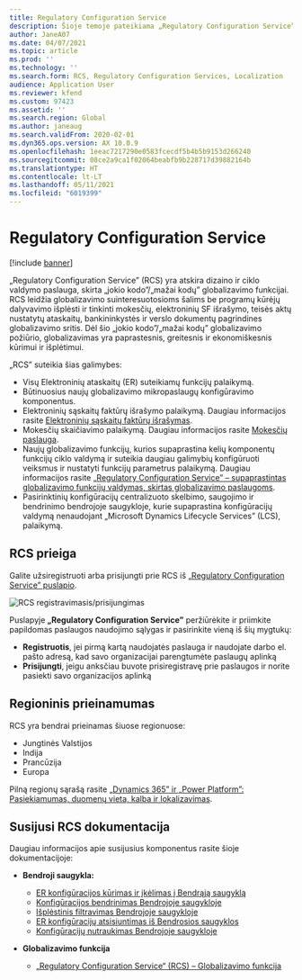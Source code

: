 ```yaml
---
title: Regulatory Configuration Service
description: Šioje temoje pateikiama „Regulatory Configuration Service” (RCS) galimybių apžvalga ir paaiškinama, kaip pasiekti paslaugą.
author: JaneA07
ms.date: 04/07/2021
ms.topic: article
ms.prod: ''
ms.technology: ''
ms.search.form: RCS, Regulatory Configuration Services, Localization
audience: Application User
ms.reviewer: kfend
ms.custom: 97423
ms.assetid: ''
ms.search.region: Global
ms.author: janeaug
ms.search.validFrom: 2020-02-01
ms.dyn365.ops.version: AX 10.0.9
ms.openlocfilehash: 1eeac7217290e0583fcecdf5b4b5b9153d266240
ms.sourcegitcommit: 08ce2a9ca1f02064beabfb9b228717d39882164b
ms.translationtype: HT
ms.contentlocale: lt-LT
ms.lasthandoff: 05/11/2021
ms.locfileid: "6019399"
---
```

# <a name="regulatory-configuration-service"></a>Regulatory Configuration Service

[!include [banner](../includes/banner.md)]

„Regulatory Configuration Service” (RCS) yra atskira dizaino ir ciklo valdymo paslauga, skirta „jokio kodo”/„mažai kodų” globalizavimo funkcijai. RCS leidžia globalizavimo suinteresuotosioms šalims be programų kūrėjų dalyvavimo išplėsti ir tinkinti mokesčių, elektroninių SF išrašymo, teisės aktų nustatytų ataskaitų, bankininkystės ir verslo dokumentų pagrindines globalizavimo sritis. Dėl šio „jokio kodo”/„mažai kodų” globalizavimo požiūrio, globalizavimas yra paprastesnis, greitesnis ir ekonomiškesnis kūrimui ir išplėtimui.

„RCS” suteikia šias galimybes:

- Visų Elektroninių ataskaitų (ER) suteikiamų funkcijų palaikymą.
- Būtinuosius naujų globalizavimo mikropaslaugų konfigūravimo komponentus.
- Elektroninių sąskaitų faktūrų išrašymo palaikymą. Daugiau informacijos rasite [Elektroninių sąskaitų faktūrų išrašymas](/dynamics365-release-plan/2021wave1/finance-operations/dynamics365-finance/electronic-invoicing-add-on-dynamics-365-ga).
- Mokesčių skaičiavimo palaikymą. Daugiau informacijos rasite [Mokesčių paslauga](/dynamics365-release-plan/2021wave1/finance-operations/dynamics365-finance/tax-service-preview).
- Naujų globalizavimo funkcijų, kurios supaprastina kelių komponentų funkcijų ciklo valdymą ir suteikia daugiau galimybių konfigūruoti veiksmus ir nustatyti funkcijų parametrus palaikymą. Daugiau informacijos rasite [„Regulatory Configuration Service” – supaprastintas globalizavimo funkcijų valdymas, skirtas globalizavimo paslaugoms](/dynamics365-release-plan/2021wave1/finance-operations/dynamics365-finance/regulatory-configuration-service-simplified-globalization-feature-management-globalization-services).
- Pasirinktinių konfigūracijų centralizuoto skelbimo, saugojimo ir bendrinimo bendrojoje saugykloje, kurie supaprastina konfigūracijų valdymą nenaudojant „Microsoft Dynamics Lifecycle Services” (LCS), palaikymą.

## <a name="access-rcs"></a>RCS prieiga

Galite užsiregistruoti arba prisijungti prie RCS iš [„Regulatory Configuration Service” puslapio](https://marketing.configure.global.dynamics.com/).

![RCS registravimasis/prisijungimas](media/202103_RCS%20Marketing%20page_updated_1.jpg)

Puslapyje **„Regulatory Configuration Service”** peržiūrėkite ir priimkite papildomas paslaugos naudojimo sąlygas ir pasirinkite vieną iš šių mygtukų:

- **Registruotis**, jei pirmą kartą naudojatės paslauga ir naudojate darbo el. pašto adresą, kad savo organizacijai parengtumėte paslaugų aplinką
- **Prisijungti**, jeigu anksčiau buvote prisiregistravę prie paslaugos ir norite pasiekti savo organizacijos aplinką

## <a name="regional-availability"></a>Regioninis prieinamumas

RCS yra bendrai prieinamas šiuose regionuose:

- Jungtinės Valstijos
- Indija
- Prancūzija
- Europa

Pilną regionų sąrašą rasite [„Dynamics 365” ir „Power Platform”: Pasiekiamumas, duomenų vieta, kalba ir lokalizavimas](https://aka.ms/dynamics_365_international_availability_deck).

## <a name="related-rcs-documentation"></a>Susijusi RCS dokumentacija

Daugiau informacijos apie susijusius komponentus rasite šioje dokumentacijoje:

- **Bendroji saugykla:**

    - [ER konfigūracijos kūrimas ir įkėlimas į Bendrąją saugyklą](rcs-global-repo-upload.md)
    - [Konfigūracijos bendrinimas Bendrojoje saugykloje](rcs-global-repo-share-configuration.md)
    - [Išplėstinis filtravimas Bendrojoje saugykloje](enhanced-filtering-global-repo.md)
    - [ER konfigūracijų atsisiuntimas iš Bendrosios saugyklos](../../fin-ops-core/dev-itpro/analytics/er-download-configurations-global-repo.md)
    - [Konfigūracijų nutraukimas Bendrojoje saugykloje](discontinuing-configurations-rcs-global-repo.md)

- **Globalizavimo funkcija**

    - [„Regulatory Configuration Service“ (RCS) – Globalizavimo funkcija](/dynamics365-release-plan/2021wave1/finance-operations/dynamics365-finance/regulatory-configuration-service-simplified-globalization-feature-management-globalization-services)
